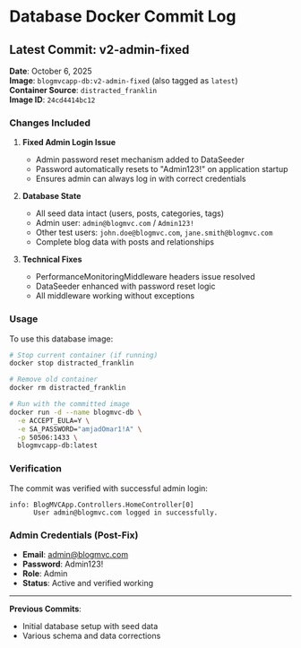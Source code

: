 # Database Docker Commit Log

## Latest Commit: v2-admin-fixed

**Date**: October 6, 2025  
**Image**: `blogmvcapp-db:v2-admin-fixed` (also tagged as `latest`)  
**Container Source**: `distracted_franklin`  
**Image ID**: `24cd4414bc12`  

### Changes Included

1. **Fixed Admin Login Issue**
   - Admin password reset mechanism added to DataSeeder
   - Password automatically resets to "Admin123!" on application startup
   - Ensures admin can always log in with correct credentials

2. **Database State**
   - All seed data intact (users, posts, categories, tags)
   - Admin user: `admin@blogmvc.com` / `Admin123!`
   - Other test users: `john.doe@blogmvc.com`, `jane.smith@blogmvc.com`
   - Complete blog data with posts and relationships

3. **Technical Fixes**
   - PerformanceMonitoringMiddleware headers issue resolved
   - DataSeeder enhanced with password reset logic
   - All middleware working without exceptions

### Usage

To use this database image:

```bash
# Stop current container (if running)
docker stop distracted_franklin

# Remove old container
docker rm distracted_franklin

# Run with the committed image
docker run -d --name blogmvc-db \
  -e ACCEPT_EULA=Y \
  -e SA_PASSWORD="amjadOmar1!A" \
  -p 50506:1433 \
  blogmvcapp-db:latest
```

### Verification

The commit was verified with successful admin login:
```
info: BlogMVCApp.Controllers.HomeController[0]
      User admin@blogmvc.com logged in successfully.
```

### Admin Credentials (Post-Fix)
- **Email**: admin@blogmvc.com
- **Password**: Admin123!
- **Role**: Admin
- **Status**: Active and verified working

---

**Previous Commits**: 
- Initial database setup with seed data
- Various schema and data corrections